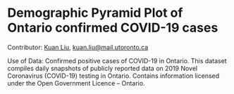 # Demographic Pyramid Plot of Ontario confirmed COVID-19 cases

Contributor: [Kuan Liu](https://www.linkedin.com/in/kuan-liu-uoft/), kuan.liu@mail.utoronto.ca

Use of Data: Confirmed positive cases of COVID-19 in Ontario. This dataset compiles daily snapshots of publicly reported data on 2019 Novel Coronavirus (COVID-19) testing in Ontario. Contains information licensed under the Open Government Licence – Ontario.
